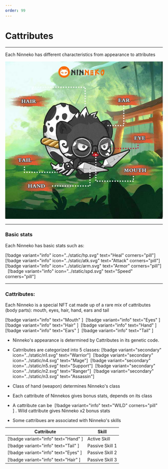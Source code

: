 ```yaml
---
order: 99
---
```


# Cattributes

---

Each Ninneko has different characteristics from appearance to attributes

![](/static/art/parts.jpg) 

---
### Basic stats

Each Ninneko has basic stats such as: 


[!badge variant="info" icon="../static/hp.svg" text="Heal" corners="pill"] &nbsp; 
[!badge variant="info" icon="../static/atk.svg" text="Attack" corners="pill"] &nbsp; 
[!badge variant="info" icon="../static/arm.svg" text="Armor" corners="pill"] &nbsp;
[!badge variant="info" icon="../static/spd.svg" text="Speed" corners="pill"] &nbsp;

---
### Cattributes:

Each Ninneko is a special NFT cat made up of a rare mix of cattributes (body parts): mouth, eyes, hair, hand, ears and tail

[!badge variant="info" text="Mouth"  ]&nbsp; 
[!badge variant="info"  text="Eyes"  ]&nbsp; 
[!badge variant="info"  text="Hair"  ]&nbsp; 
[!badge variant="info"  text="Hand"  ]&nbsp; 
[!badge variant="info"  text="Ears"  ]&nbsp; 
[!badge variant="info" text="Tail"  ]&nbsp;


- Ninneko's appearance is determined by Cattributes in its genetic code.

- Catrributes are categorized into 5 classes: 
[!badge variant="secondary" icon="../static/n1.svg" text="Warrior"]&nbsp;
[!badge variant="secondary" icon="../static/n4.svg" text="Mage"]&nbsp;
[!badge variant="secondary" icon="../static/n5.svg" text="Support"]&nbsp;
[!badge variant="secondary" icon="../static/n2.svg" text="Ranger"]&nbsp;
[!badge variant="secondary" icon="../static/n3.svg" text="Assassin"]&nbsp;

- Class of hand (weapon) determines Ninneko's class 

- Each cattribute of Ninnekos gives bonus stats, depends on its class

- A cattribute can be &nbsp;[!badge variant="info" text="WILD" corners="pill" ]&nbsp;. Wild cattribute gives Ninneko x2 bonus stats

- Some cattribues are associated with Ninneko's skills


|Cattribute|Skill|
|---|---|
|[!badge variant="info"  text="Hand"  ]|Active Skill|
|[!badge variant="info"  text="Tail"  ]|Passive Skill 1|
|[!badge variant="info"  text="Eyes"  ]|Passive Skill 2|
|[!badge variant="info"  text="Hair"  ]|Passive Skill 3|





